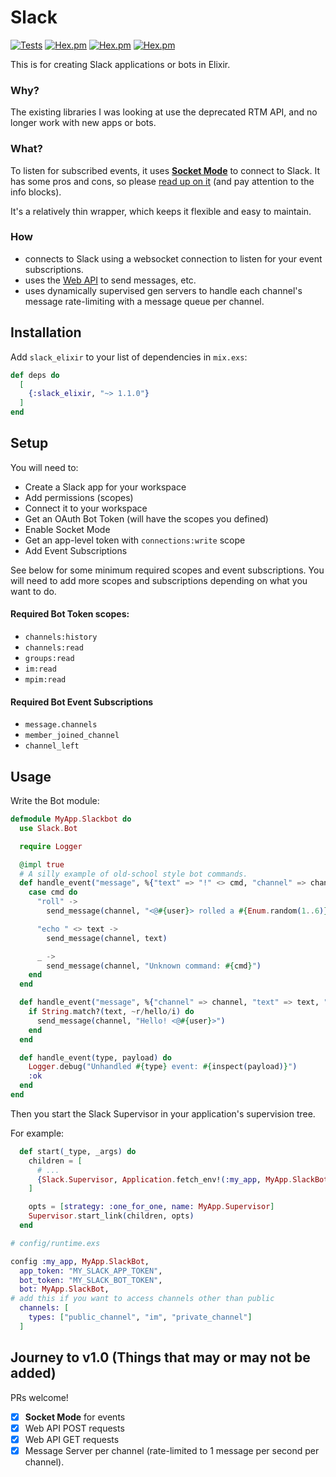 # Slack

[![Tests](https://github.com/ryanwinchester/slack_elixir/actions/workflows/ci.yml/badge.svg)](https://github.com/ryanwinchester/slack_elixir/actions/workflows/ci.yml)
 [![Hex.pm](https://img.shields.io/hexpm/v/slack_elixir)](https://hex.pm/packages/slack_elixir)
 [![Hex.pm](https://img.shields.io/hexpm/dt/slack_elixir)](https://hex.pm/packages/slack_elixir)
 [![Hex.pm](https://img.shields.io/hexpm/l/slack_elixir)](https://github.com/ryanwinchester/slack_elixir/blob/main/LICENSE)

This is for creating Slack applications or bots in Elixir.

### Why?

The existing libraries I was looking at use the deprecated RTM API, and no longer work with
new apps or bots.

### What?

To listen for subscribed events, it uses [**Socket Mode**](https://api.slack.com/apis/connections/socket) to connect to Slack.
It has some pros and cons, so please [read up on it](https://api.slack.com/apis/connections/socket) (and pay attention to the info blocks).

It's a relatively thin wrapper, which keeps it flexible and easy to maintain.

### How

 - connects to Slack using a websocket connection to listen for your event subscriptions.
 - uses the [Web API](https://api.slack.com/web) to send messages, etc.
 - uses dynamically supervised gen servers to handle each channel's message rate-limiting with a message queue
   per channel.

## Installation

Add `slack_elixir` to your list of dependencies in `mix.exs`:

```elixir
def deps do
  [
    {:slack_elixir, "~> 1.1.0"}
  ]
end
```

## Setup

You will need to:

  - Create a Slack app for your workspace
  - Add permissions (scopes)
  - Connect it to your workspace
  - Get an OAuth Bot Token (will have the scopes you defined)
  - Enable Socket Mode
  - Get an app-level token with `connections:write` scope
  - Add Event Subscriptions

See below for some minimum required scopes and event subscriptions. You will
need to add more scopes and subscriptions depending on what you want to do.

#### Required Bot Token scopes:
 - `channels:history`
 - `channels:read`
 - `groups:read`
 - `im:read`
 - `mpim:read`

#### Required Bot Event Subscriptions
 - `message.channels`
 - `member_joined_channel`
 - `channel_left`

## Usage

Write the Bot module:

```elixir
defmodule MyApp.Slackbot do
  use Slack.Bot

  require Logger

  @impl true
  # A silly example of old-school style bot commands.
  def handle_event("message", %{"text" => "!" <> cmd, "channel" => channel, "user" => user}) do
    case cmd do
      "roll" ->
        send_message(channel, "<@#{user}> rolled a #{Enum.random(1..6)}")

      "echo " <> text ->
        send_message(channel, text)

      _ ->
        send_message(channel, "Unknown command: #{cmd}")
    end
  end

  def handle_event("message", %{"channel" => channel, "text" => text, "user" => user}) do
    if String.match?(text, ~r/hello/i) do
      send_message(channel, "Hello! <@#{user}>")
    end
  end

  def handle_event(type, payload) do
    Logger.debug("Unhandled #{type} event: #{inspect(payload)}")
    :ok
  end
end
```

Then you start the Slack Supervisor in your application's supervision tree.

For example:

```elixir
  def start(_type, _args) do
    children = [
      # ...
      {Slack.Supervisor, Application.fetch_env!(:my_app, MyApp.SlackBot)}
    ]

    opts = [strategy: :one_for_one, name: MyApp.Supervisor]
    Supervisor.start_link(children, opts)
  end
```

```elixir
# config/runtime.exs

config :my_app, MyApp.SlackBot,
  app_token: "MY_SLACK_APP_TOKEN",
  bot_token: "MY_SLACK_BOT_TOKEN",
  bot: MyApp.SlackBot,
# add this if you want to access channels other than public
  channels: [
    types: ["public_channel", "im", "private_channel"]
  ]
```

## Journey to v1.0 (Things that may or may not be added)

PRs welcome!

- [x] **Socket Mode** for events
- [x] Web API POST requests
- [x] Web API GET requests
- [x] Message Server per channel (rate-limited to 1 message per second per channel).

